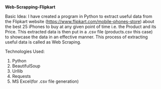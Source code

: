 **Web-Scrapping-Flipkart**</br>

Basic Idea: 
I have created a program in Python to extract useful data from the Flipkart website (https://www.flipkart.com/mobile-phones-store) about the best 25 iPhones to buy at any given point of time i.e. the Product and its Price. This extracted data is then put in a .csv file (products.csv this case) to showcase the data in an effective manner. This process of extracting useful data is called as Web Scraping.

Technologies Used:
1)	Python
2)  BeautifulSoup
2)	Urllib
3)	Requests
4)	MS Excel(for .csv file generation)
